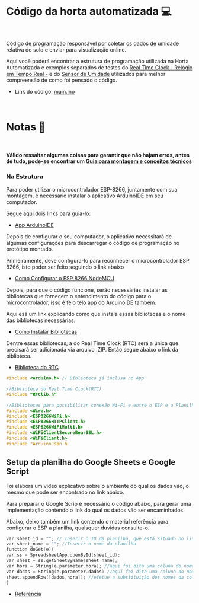# Código da horta automatizada 💻

<br>

Código de programação responsável por coletar os dados de umidade relativa do solo e enviar para visualização online.

Aqui você poderá encontrar a estrutura de programação utilizada na Horta Automatizada e exemplos separados de testes do [Real Time Clock - Relógio em Tempo Real -](https://github.com/Schusteerr/Horta-Automatizada/tree/main/examples/teste-rtc) e do [Sensor de Umidade](https://github.com/Schusteerr/Horta-Automatizada/tree/main/examples/teste-umidade) utilizados para melhor compreensão de como foi pensado o código.

* Link do código: [main.ino](https://github.com/Schusteerr/Horta-Automatizada/blob/main/examples/main.ino) 

<br>

# Notas 📝

<br>

**Válido ressaltar algumas coisas para garantir que não hajam erros, antes de tudo, pode-se encontrar um [Guia para montagem e conceitos técnicos](https://github.com/Schusteerr/Horta-Automatizada/assets/Guia-Montagem/)**

### Na Estrutura

Para poder utilizar o microcontrolador ESP-8266, juntamente com sua montagem, é necessario instalar o aplicativo ArduinoIDE em seu computador.

Segue aqui dois links para guia-lo:

* [App ArduinoIDE](https://www.robocore.net/tutoriais/instalando-arduino-ide)


Depois de configurar o seu computador, o aplicativo necessitará de algumas configurações para descarregar o código de programação no protótipo montado.

Primeiramente, deve configura-lo para reconhecer o microcontrolador ESP 8266, isto poder ser feito seguindo o link abaixo

* [Como Configurar o ESP 8266 NodeMCU](https://www.robocore.net/tutoriais/como-programar-nodemcu-arduino-ide)

Depois, para que o código funcione, serão necessárias instalar as bibliotecas que fornecem o entendimento do código para o microcontrolador, isso é feio telo app do ArduinoIDE também.

Aqui esá um link explicando como que instala essas bibliotecas e o nome das bibliotecas necessárias.
* [Como Instalar Bibliotecas](https://www.blogdarobotica.com/2022/08/01/como-adicionar-biblioteca-na-arduino-ide/)

Dentre essas bibliotecas, a do Real Time Clock (RTC) será a única que precisará ser adicionada via arquivo .ZIP. Então segue abaixo o link da biblioteca.



* [Biblioteca do RTC](https://www.arduino.cc/reference/en/libraries/rtclib/)


~~~ino
#include <Arduino.h> // Biblioteca já inclusa no App

//Biblioteca do Real Time Clock(RTC)
#include "RTClib.h"

//Bibliotecas para possibilitar conexão Wi-Fi e entre o ESP e a Planilha
#include <Wire.h>
#include <ESP8266WiFi.h>
#include <ESP8266HTTPClient.h>
#include <ESP8266WiFiMulti.h>
#include <WiFiClientSecureBearSSL.h>
#include <WiFiClient.h>
#include "ArduinoJson.h
~~~

## Setup da planilha do Google Sheets e Google Script

Foi elabora um video explicativo sobre o ambiente do qual os dados vão, o mesmo que pode ser encontrado no link abaixo.

Para preparar o Google Scrip é necessário o código abaixo, para gerar uma implementação contendo o link do qual os dados vão ser encaminhados.

Abaixo, deixo também um link contendo o material referência para configurar o ESP a planilha, quaisquer duvidas consulte-o.

~~~c++
var sheet_id = ""; // Inserir o ID da planilha, que está situado no link da mesma
var sheet_name = ""; //Inserir o nome da planilha
function doGet(e){
var ss = SpreadsheetApp.openById(sheet_id);
var sheet = ss.getSheetByName(sheet_name);
var hora = String(e.parameter.hora); //aqui foi dita uma coluna do nome 'hora', caso a sua for diferente apenas substitua
var dados = String(e.parameter.dados) //aqui foi dita uma coluna do nome 'dados', caso a sua for diferente apenas substitua
sheet.appendRow([dados,hora]); //efetue a substituição dos nomes da coluna aqui também, caso necessário
}
~~~

* [Referência](https://iotdesignpro.com/articles/esp32-data-logging-to-google-sheets-with-google-scripts)